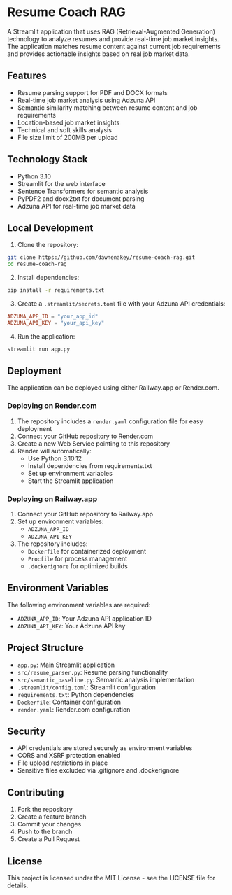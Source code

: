 # Resume Coach RAG

A Streamlit application that uses RAG (Retrieval-Augmented Generation) technology to analyze resumes and provide real-time job market insights. The application matches resume content against current job requirements and provides actionable insights based on real job market data.

## Features

- Resume parsing support for PDF and DOCX formats
- Real-time job market analysis using Adzuna API
- Semantic similarity matching between resume content and job requirements
- Location-based job market insights
- Technical and soft skills analysis
- File size limit of 200MB per upload

## Technology Stack

- Python 3.10
- Streamlit for the web interface
- Sentence Transformers for semantic analysis
- PyPDF2 and docx2txt for document parsing
- Adzuna API for real-time job market data

## Local Development

1. Clone the repository:
```bash
git clone https://github.com/dawnenakey/resume-coach-rag.git
cd resume-coach-rag
```

2. Install dependencies:
```bash
pip install -r requirements.txt
```

3. Create a `.streamlit/secrets.toml` file with your Adzuna API credentials:
```toml
ADZUNA_APP_ID = "your_app_id"
ADZUNA_API_KEY = "your_api_key"
```

4. Run the application:
```bash
streamlit run app.py
```

## Deployment

The application can be deployed using either Railway.app or Render.com.

### Deploying on Render.com

1. The repository includes a `render.yaml` configuration file for easy deployment
2. Connect your GitHub repository to Render.com
3. Create a new Web Service pointing to this repository
4. Render will automatically:
   - Use Python 3.10.12
   - Install dependencies from requirements.txt
   - Set up environment variables
   - Start the Streamlit application

### Deploying on Railway.app

1. Connect your GitHub repository to Railway.app
2. Set up environment variables:
   - `ADZUNA_APP_ID`
   - `ADZUNA_API_KEY`
3. The repository includes:
   - `Dockerfile` for containerized deployment
   - `Procfile` for process management
   - `.dockerignore` for optimized builds

## Environment Variables

The following environment variables are required:

- `ADZUNA_APP_ID`: Your Adzuna API application ID
- `ADZUNA_API_KEY`: Your Adzuna API key

## Project Structure

- `app.py`: Main Streamlit application
- `src/resume_parser.py`: Resume parsing functionality
- `src/semantic_baseline.py`: Semantic analysis implementation
- `.streamlit/config.toml`: Streamlit configuration
- `requirements.txt`: Python dependencies
- `Dockerfile`: Container configuration
- `render.yaml`: Render.com configuration

## Security

- API credentials are stored securely as environment variables
- CORS and XSRF protection enabled
- File upload restrictions in place
- Sensitive files excluded via .gitignore and .dockerignore

## Contributing

1. Fork the repository
2. Create a feature branch
3. Commit your changes
4. Push to the branch
5. Create a Pull Request

## License

This project is licensed under the MIT License - see the LICENSE file for details.
